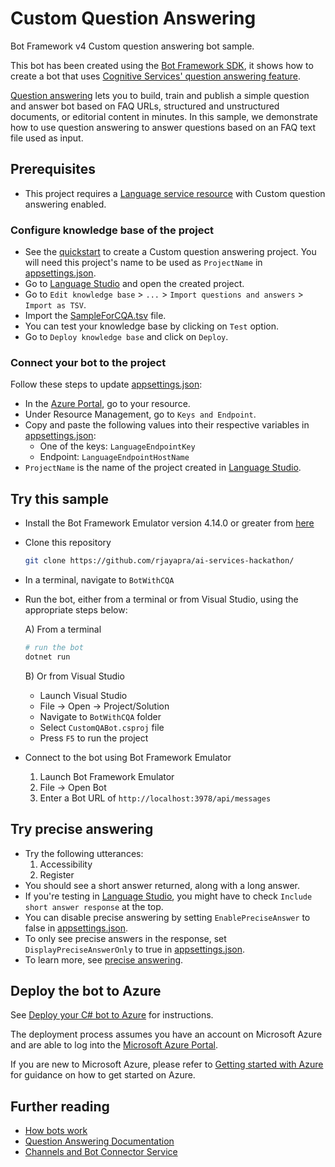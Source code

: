 ﻿# Custom Question Answering

Bot Framework v4 Custom question answering bot sample.

This bot has been created using the [Bot Framework SDK][BF], it shows how to create a bot that uses [Cognitive Services' question answering feature][Quickstart].

[Question answering][LS] lets you to build, train and publish a simple question and answer bot based on FAQ URLs, structured and unstructured documents, or editorial content in minutes. In this sample, we demonstrate how to use question answering to answer questions based on an FAQ text file used as input.

## Prerequisites
- This project requires a [Language service resource](https://aka.ms/create-language-resource) with Custom question answering enabled.

### Configure knowledge base of the project
- See the [quickstart][Quickstart] to create a Custom question answering project. You will need this project's name  to be used as `ProjectName` in [appsettings.json](appsettings.json).
- Go to [Language Studio][LS] and open the created project.
- Go to `Edit knowledge base` > `...` > `Import questions and answers` > `Import as TSV`.
- Import the [SampleForCQA.tsv](CognitiveModels/SampleForCQA.tsv) file.
- You can test your knowledge base by clicking on `Test` option.
- Go to `Deploy knowledge base` and click on `Deploy`.

### Connect your bot to the project
Follow these steps to update [appsettings.json](appsettings.json):
- In the [Azure Portal][Azure], go to your resource.
- Under Resource Management, go to `Keys and Endpoint`.
- Copy and paste the following values into their respective variables in [appsettings.json](appsettings.json):
     - One of the keys: `LanguageEndpointKey` 
     - Endpoint: `LanguageEndpointHostName`
- `ProjectName` is the name of the project created in [Language Studio][LS].

## Try this sample

- Install the Bot Framework Emulator version 4.14.0 or greater from [here][BFE]
- Clone this repository

    ```bash
    git clone https://github.com/rjayapra/ai-services-hackathon/
    ```

- In a terminal, navigate to `BotWithCQA`
- Run the bot, either from a terminal or from Visual Studio, using the appropriate steps below:

  A) From a terminal

  ```bash
  # run the bot
  dotnet run
  ```

  B) Or from Visual Studio

  - Launch Visual Studio
  - File -> Open -> Project/Solution
  - Navigate to `BotWithCQA` folder
  - Select `CustomQABot.csproj` file
  - Press `F5` to run the project
- Connect to the bot using Bot Framework Emulator
  1. Launch Bot Framework Emulator
  2. File -> Open Bot
  3. Enter a Bot URL of `http://localhost:3978/api/messages`

## Try precise answering
- Try the following utterances:
  1. Accessibility
  2. Register
- You should see a short answer returned, along with a long answer.
- If you're testing in [Language Studio][LS], you might have to check `Include short answer response` at the top.
- You can disable precise answering by setting `EnablePreciseAnswer` to false in [appsettings.json](appsettings.json).
- To only see precise answers in the response, set `DisplayPreciseAnswerOnly` to true in [appsettings.json](appsettings.json).
- To learn more, see [precise answering][PA].

## Deploy the bot to Azure
See [Deploy your C# bot to Azure][50] for instructions.

The deployment process assumes you have an account on Microsoft Azure and are able to log into the [Microsoft Azure Portal][Azure].

If you are new to Microsoft Azure, please refer to [Getting started with Azure][70] for guidance on how to get started on Azure.

## Further reading

- [How bots work](https://docs.microsoft.com/azure/bot-service/bot-builder-basics)
- [Question Answering Documentation](https://docs.microsoft.com/azure/cognitive-services/language-service/question-answering/overview)
- [Channels and Bot Connector Service](https://docs.microsoft.com/azure/bot-service/bot-concepts)

[50]: https://docs.microsoft.com/azure/bot-service/bot-builder-howto-deploy-azure
[70]: https://azure.microsoft.com/get-started/

[LS]: https://language.cognitive.azure.com/
[PA]: https://docs.microsoft.com/azure/cognitive-services/language-service/question-answering/concepts/precise-answering
[BF]: https://dev.botframework.com/
[Quickstart]: https://docs.microsoft.com/azure/cognitive-services/language-service/question-answering/quickstart/sdk
[Azure]: https://portal.azure.com
[BFE]: https://github.com/Microsoft/BotFramework-Emulator/releases